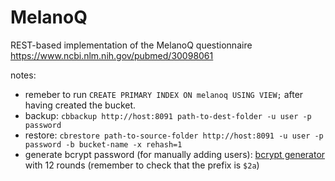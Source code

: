 # MelanoQ

REST-based implementation of the MelanoQ questionnaire https://www.ncbi.nlm.nih.gov/pubmed/30098061

notes: 

- remeber to run `CREATE PRIMARY INDEX ON melanoq USING VIEW;` after having created the bucket.
- backup: `cbbackup http://host:8091 path-to-dest-folder -u user -p password`  
- restore: `cbrestore path-to-source-folder http://host:8091 -u user -p password -b bucket-name -x rehash=1`
- generate bcrypt password (for manually adding users): [bcrypt generator](https://www.browserling.com/tools/bcrypt) with 12 rounds (remember to check that the prefix is `$2a`)
